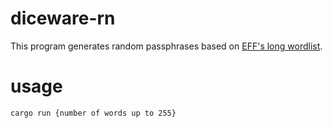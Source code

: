 # diceware-rn
This program generates random passphrases based on
[EFF's long wordlist](https://www.eff.org/deeplinks/2016/07/new-wordlists-random-passphrases).

# usage
`cargo run {number of words up to 255}`

